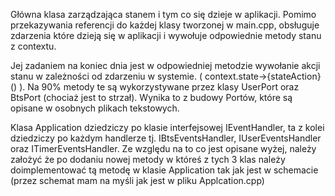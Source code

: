Główna klasa zarządzająca stanem i tym co się dzieje w aplikacji. Pomimo przekazywania referencji do każdej klasy tworzonej w main.cpp, obsługuje zdarzenia które dzieją się w aplikacji i wywołuje odpowiednie metody stanu z contextu. 

Jej zadaniem na koniec dnia jest w odpowiedniej metodzie wywołanie akcji stanu w zależności od zdarzeniu w systemie. ( context.state->{stateAction}() ). Na 90% metody te są wykorzystywane przez klasy UserPort oraz BtsPort (chociaż jest to strzał). Wynika to z budowy Portów, które są opisane w osobnych plikach tekstowych.

Klasa Application dziedziczy po klasie interfejsowej IEventHandler, ta z kolei dziedziczy po każdym handlerze tj. IBtsEventsHandler, IUserEventsHandler oraz ITimerEventsHandler. Ze względu na to co jest opisane wyżej, należy założyć że po dodaniu nowej metody w któreś z tych 3 klas należy doimplementować tą metodę w klasie Application tak jak jest w schemacie (przez schemat mam na myśli jak jest w pliku Applcation.cpp)